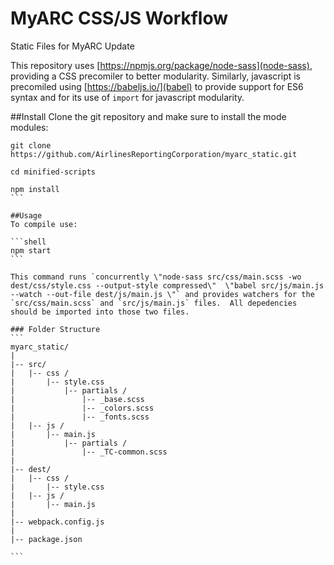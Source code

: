 # MyARC CSS/JS Workflow
Static Files for MyARC Update

This repository uses [https://npmjs.org/package/node-sass](node-sass), providing a CSS precomiler to better modularity.  Similarly, javascript is precomiled using [https://babeljs.io/](babel) to provide support for ES6 syntax and for its use of `import` for javascript modularity.

##Install
Clone the git repository and make sure to install the mode modules:

````shell  
git clone https://github.com/AirlinesReportingCorporation/myarc_static.git

cd minified-scripts

npm install
```

##Usage
To compile use:

```shell
npm start
```

This command runs `concurrently \"node-sass src/css/main.scss -wo dest/css/style.css --output-style compressed\"  \"babel src/js/main.js --watch --out-file dest/js/main.js \"` and provides watchers for the `src/css/main.scss` and `src/js/main.js` files.  All depedencies should be imported into those two files.

### Folder Structure
```
myarc_static/
|
|-- src/
|   |-- css / 
|       |-- style.css
|   		|-- partials / 
|       		|-- _base.scss
|       		|-- _colors.scss
|       		|-- _fonts.scss
|   |-- js / 
|       |-- main.js
|   		|-- partials / 
|       		|-- _TC-common.scss
|
|-- dest/
|   |-- css / 
|       |-- style.css
|   |-- js / 
|       |-- main.js
|
|-- webpack.config.js
|
|-- package.json

```